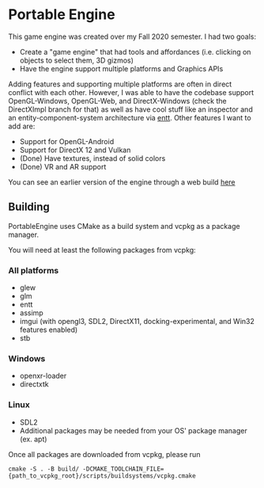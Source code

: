 # Portable Engine

This game engine was created over my Fall 2020 semester. I had two goals: 

- Create a "game engine" that had tools and affordances (i.e. clicking on objects to select them, 3D gizmos)
- Have the engine support multiple platforms and Graphics APIs

Adding features and supporting multiple platforms are often in direct conflict with each other. However, I was able to have the codebase support OpenGL-Windows, OpenGL-Web, and DirectX-Windows (check the DirectXImpl branch for that) as well as have cool stuff like an inspector and an entity-component-system architecture via [entt](https://github.com/skypjack/entt).
Other features I want to add are:
- Support for OpenGL-Android
- Support for DirectX 12 and Vulkan
- (Done) Have textures, instead of solid colors
- (Done) VR and AR support

You can see an earlier version of the engine through a web build [here](https://calokat.github.io/PortableEngine)

## Building

PortableEngine uses CMake as a build system and vcpkg as a package manager.

You will need at least the following packages from vcpkg:

### All platforms
- glew
- glm
- entt
- assimp
- imgui (with opengl3, SDL2, DirectX11, docking-experimental, and Win32 features enabled)
- stb

### Windows 
- openxr-loader
- directxtk

### Linux
- SDL2
- Additional packages may be needed from your OS' package manager (ex. apt)

Once all packages are downloaded from vcpkg, please run

```
cmake -S . -B build/ -DCMAKE_TOOLCHAIN_FILE={path_to_vcpkg_root}/scripts/buildsystems/vcpkg.cmake
```
